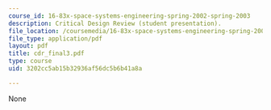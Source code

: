 ```yaml
---
course_id: 16-83x-space-systems-engineering-spring-2002-spring-2003
description: Critical Design Review (student presentation).
file_location: /coursemedia/16-83x-space-systems-engineering-spring-2002-spring-2003/3202cc5ab15b32936af56dc5b6b41a8a_cdr_final3.pdf
file_type: application/pdf
layout: pdf
title: cdr_final3.pdf
type: course
uid: 3202cc5ab15b32936af56dc5b6b41a8a

---
```

None